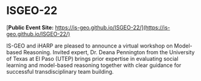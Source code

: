 # ISGEO-22

[**Public Event Site:** https://is-geo.github.io/ISGEO-22/](https://is-geo.github.io/ISGEO-22/)

IS-GEO and iHARP are pleased to announce a virtual workshop on Model-based Reasoning. Invited expert, Dr. Deana Pennington from the University of Texas at El Paso (UTEP) brings prior expertise in evaluating social learning and model-based reasoning together with clear guidance for successful transdisciplinary team building. 
